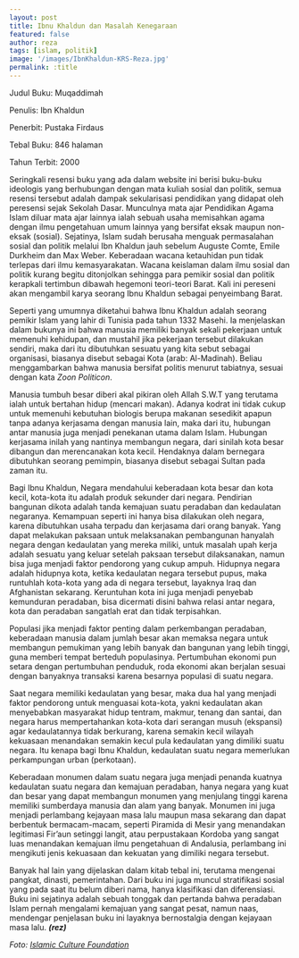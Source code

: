 ```yaml
---
layout: post
title: Ibnu Khaldun dan Masalah Kenegaraan
featured: false
author: reza
tags: [islam, politik]
image: '/images/IbnKhaldun-KRS-Reza.jpg'
permalink: :title
---
```


Judul Buku: Muqaddimah

Penulis: Ibn Khaldun

Penerbit: Pustaka Firdaus

Tebal Buku: 846 halaman

Tahun Terbit: 2000

Seringkali resensi buku yang ada dalam website ini berisi buku-buku ideologis yang berhubungan dengan mata kuliah sosial dan politik, semua resensi tersebut adalah dampak sekularisasi pendidikan yang didapat oleh peresensi sejak Sekolah Dasar. Munculnya mata ajar Pendidikan Agama Islam diluar mata ajar lainnya ialah sebuah usaha memisahkan agama dengan ilmu pengetahuan umum lainnya yang bersifat eksak maupun non-eksak (sosial). Sejatinya, Islam sudah berusaha menguak permasalahan sosial dan politik melalui Ibn Khaldun jauh sebelum Auguste Comte, Emile Durkheim dan Max Weber. Keberadaan wacana ketauhidan pun tidak terlepas dari ilmu kemasyarakatan. Wacana keislaman dalam ilmu sosial dan politik kurang begitu ditonjolkan sehingga para pemikir sosial dan politik kerapkali tertimbun dibawah hegemoni teori-teori Barat. Kali ini pereseni akan mengambil karya seorang Ibnu Khaldun sebagai penyeimbang Barat.

Seperti yang umumnya diketahui bahwa Ibnu Khaldun adalah seorang pemikir Islam yang lahir di Tunisia pada tahun 1332 Masehi. Ia menjelaskan dalam bukunya ini bahwa manusia memiliki banyak sekali pekerjaan untuk memenuhi kehidupan, dan mustahil jika pekerjaan tersebut dilakukan sendiri, maka dari itu dibutuhkan sesuatu yang kita sebut sebagai organisasi, biasanya disebut sebagai Kota (arab: Al-Madinah). Beliau menggambarkan bahwa manusia bersifat politis menurut tabiatnya, sesuai dengan kata _Zoon Politicon_.

Manusia tumbuh besar diberi akal pikiran oleh Allah S.W.T yang terutama ialah untuk bertahan hidup (mencari makan). Adanya kodrat ini tidak cukup untuk memenuhi kebutuhan biologis berupa makanan sesedikit apapun tanpa adanya kerjasama dengan manusia lain, maka dari itu, hubungan antar manusia juga menjadi penekanan utama dalam Islam. Hubungan kerjasama inilah yang nantinya membangun negara, dari sinilah kota besar dibangun dan merencanakan kota kecil. Hendaknya dalam bernegara dibutuhkan seorang pemimpin, biasanya disebut sebagai Sultan pada zaman itu.

Bagi Ibnu Khaldun, Negara mendahului keberadaan kota besar dan kota kecil, kota-kota itu adalah produk sekunder dari negara. Pendirian bangunan dikota adalah tanda kemajuan suatu peradaban dan kedaulatan negaranya. Kemampuan seperti ini hanya bisa dilakukan oleh negara, karena dibutuhkan usaha terpadu dan kerjasama dari orang banyak. Yang dapat melakukan paksaan untuk melaksanakan pembangunan hanyalah negara dengan kedaulatan yang mereka miliki, untuk masalah upah kerja adalah sesuatu yang keluar setelah paksaan tersebut dilaksanakan, namun bisa juga menjadi faktor pendorong yang cukup ampuh. Hidupnya negara adalah hidupnya kota, ketika kedaulatan negara tersebut pupus, maka runtuhlah kota-kota yang ada di negara tersebut, layaknya Iraq dan Afghanistan sekarang. Keruntuhan kota ini juga menjadi penyebab kemunduran peradaban, bisa dicermati disini bahwa relasi antar negara, kota dan peradaban sangatlah erat dan tidak terpisahkan.

Populasi jika menjadi faktor penting dalam perkembangan peradaban, keberadaan manusia dalam jumlah besar akan memaksa negara untuk membangun pemukiman yang lebih banyak dan bangunan yang lebih tinggi, guna memberi tempat berteduh populasinya. Pertumbuhan ekonomi pun setara dengan pertumbuhan penduduk, roda ekonomi akan berjalan sesuai dengan banyaknya transaksi karena besarnya populasi di suatu negara.

Saat negara memiliki kedaulatan yang besar, maka dua hal yang menjadi faktor pendorong untuk menguasai kota-kota, yakni kedaulatan akan menyebabkan masyarakat hidup tentram, makmur, tenang dan santai, dan negara harus mempertahankan kota-kota dari serangan musuh (ekspansi) agar kedaulatannya tidak berkurang, karena semakin kecil wilayah kekuasaan menandakan semakin kecul pula kedaulatan yang dimiliki suatu negara. Itu kenapa bagi Ibnu Khaldun, kedaulatan suatu negara memerlukan perkampungan urban (perkotaan).

Keberadaan monumen dalam suatu negara juga menjadi penanda kuatnya kedaulatan suatu negara dan kemajuan peradaban, hanya negara yang kuat dan besar yang dapat membangun monumen yang menjulang tinggi karena memiliki sumberdaya manusia dan alam yang banyak. Monumen ini juga menjadi perlambang kejayaan masa lalu maupun masa sekarang dan dapat berbentuk bermacam-macam, seperti Piramida di Mesir yang menandakan legitimasi Fir’aun setinggi langit, atau perpustakaan Kordoba yang sangat luas menandakan kemajuan ilmu pengetahuan di Andalusia, perlambang ini mengikuti jenis kekuasaan dan kekuatan yang dimiliki negara tersebut.

Banyak hal lain yang dijelaskan dalam kitab tebal ini, terutama mengenai pangkat, dinasti, pemerintahan. Dari buku ini juga muncul stratifikasi sosial yang pada saat itu belum diberi nama, hanya klasifikasi dan diferensiasi. Buku ini sejatinya adalah sebuah tonggak dan pertanda bahwa peradaban Islam pernah mengalami kemajuan yang sangat pesat, namun naas, mendengar penjelasan buku ini layaknya bernostalgia dengan kejayaan masa lalu. **_(rez)_**

_Foto: [Islamic Culture Foundation](https://funci.org/ibn-khaldun-and-the-rise-and-fall-of-empires/?lang=en)_
